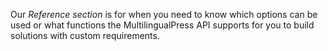 Our _Reference section_ is for when you need to know which options can be used or what functions the MultilingualPress API supports for you to build solutions with custom requirements.